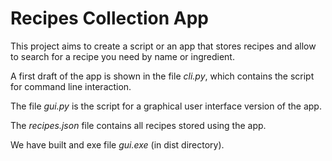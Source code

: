 # Recipes Collection App

This project aims to create a script or an app that stores recipes and allow to search for
a recipe you need by name or ingredient.

A first draft of the app is shown in the file *cli.py*, which contains
the script for command line interaction.

The file *gui.py* is the script for a graphical user interface
version of the app.

The *recipes.json* file contains all recipes stored using the app.

We have built and exe file *gui.exe* (in dist directory).